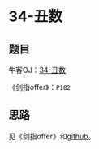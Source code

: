 # 34-丑数

## 题目

牛客OJ：[34-丑数](https://www.nowcoder.com/practice/6aa9e04fc3794f68acf8778237ba065b?tpId=13&tqId=11186&rp=1&ru=%2Fta%2Fcoding-interviews&qru=%2Fta%2Fcoding-interviews%2Fquestion-ranking)


《剑指offer》：`P182`

## 思路
见《剑指offer》和[github](https://github.com/gatieme/CodingInterviews/blob/6dbdd4339abc8a1283654f6449b59e945cebc346/034-%E4%B8%91%E6%95%B0/README.md)。